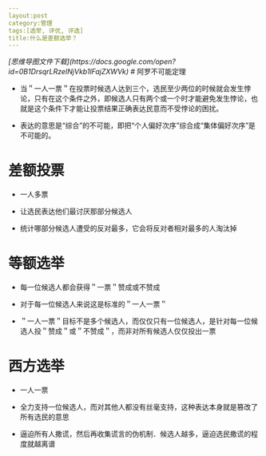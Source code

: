 ```yaml
---
layout:post
category:管理
tags:[选举, 评优, 评选]
title:什么是差额选举？
---
```

<em>
[思维导图文件下载](https://docs.google.com/open?id=0B1DrsqrLRzeINjVkb1lFajZXWVk)
</em>
# 阿罗不可能定理

- 当＂一人一票＂在投票时候选人达到三个，选民至少两位的时候就会发生悖论，只有在这个条件之外，即候选人只有两个或一个时才能避免发生悖论，也就是这个条件下才能让投票结果正确表达民意而不受悖论的困扰。

- 表达的意思是“综合”的不可能，即把“个人偏好次序”综合成“集体偏好次序”是不可能的。

# 差额投票

- 一人多票

- 让选民表达他们最讨厌那部分候选人

- 统计哪部分候选人遭受的反对最多，它会将反对者相对最多的人淘汰掉

# 等额选举

- 每一位候选人都会获得＂一票＂赞成或不赞成

- 对于每一位候选人来说这是标准的＂一人一票＂

- ＂一人一票＂目标不是多个候选人，而仅仅只有一位候选人，是针对每一位候选人投＂赞成＂或＂不赞成＂，而非对所有候选人仅仅投出一票

# 西方选举

- 一人一票

- 全力支持一位候选人，而对其他人都没有丝毫支持，这种表达本身就是篡改了所有选民的意思

- 逼迫所有人撒谎，然后再收集谎言的伪机制．候选人越多，逼迫选民撒谎的程度就越离谱
